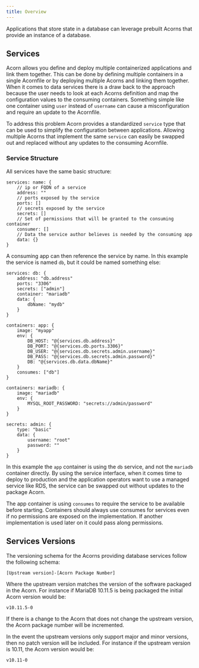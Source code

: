 ```yaml
---
title: Overview
---
```


Applications that store state in a database can leverage prebuilt Acorns that provide an instance of a database.

## Services

Acorn allows you define and deploy multiple containerized applications and link them together. This can be done by defining multiple containers in a single Acornfile or by deploying multiple Acorns and linking them together. When it comes to data services there is a draw back to the approach because the user needs to look at each Acorns definition and map the configuration values to the consuming containers. Something simple like one container using `user` instead of `username` can cause a misconfiguration and require an update to the Acornfile.

To address this problem Acorn provides a standardized `service` type that can be used to simplify the configuration between applications. Allowing multiple Acorns that implement the same `service` can easily be swapped out and replaced without any updates to the consuming Acornfile.

### Service Structure

All services have the same basic structure:

```acorn
services: name: {
    // ip or FQDN of a service
    address: ""
    // ports exposed by the service
    ports: []
    // secrets exposed by the service
    secrets: []
    // Set of permissions that will be granted to the consuming container
    consumer: []
    // Data the service author believes is needed by the consuming app
    data: {}
}
```

A consuming app can then reference the service by name. In this example the service is named `db`, but it could be named something else:

```acorn
services: db: {
    address: "db.address"
    ports: "3306"
    secrets: ["admin"]
    container: "mariadb"
    data: {
        dbName: "mydb"
    }
}

containers: app: {
    image: "myapp"
    env: {
        DB_HOST: "@{services.db.address}"
        DB_PORT: "@{services.db.ports.3306}"
        DB_USER: "@{services.db.secrets.admin.username}"
        DB_PASS: "@{services.db.secrets.admin.password}"
        DB: "@{services.db.data.dbName}"
    }
    consumes: ["db"]
}

containers: mariadb: {
    image: "mariadb"
    env: {
        MYSQL_ROOT_PASSWORD: "secrets://admin/password"
    } 
}

secrets: admin: {
    type: "basic"
    data: {
        username: "root"
        password: ""
    }
}
```

In this example the `app` container is using the `db` service, and not the `mariadb` container directly. By using the service interface, when it comes time to deploy to production and the application operators want to use a managed service like RDS, the service can be swapped out without updates to the package Acorn.

The app container is using `consumes` to require the service to be available before starting. Containers should always use consumes for services even if no permissions are exposed on the implementation. If another implementation is used later on it could pass along permissions.

## Services Versions

The versioning schema for the Acorns providing database services follow the following schema:

```shell
[Upstream version]-[Acorn Package Number]
```

Where the upstream version matches the version of the software packaged in the Acorn. For instance if MariaDB 10.11.5 is being packaged the initial Acorn version would be:

```shell
v10.11.5-0
```

If there is a change to the Acorn that does not change the upstream version, the Acorn package number will be incremented.

In the event the upstream versions only support major and minor versions, then no patch version will be included. For instance if the upstream version is 10.11, the Acorn version would be:

```shell
v10.11-0
```
